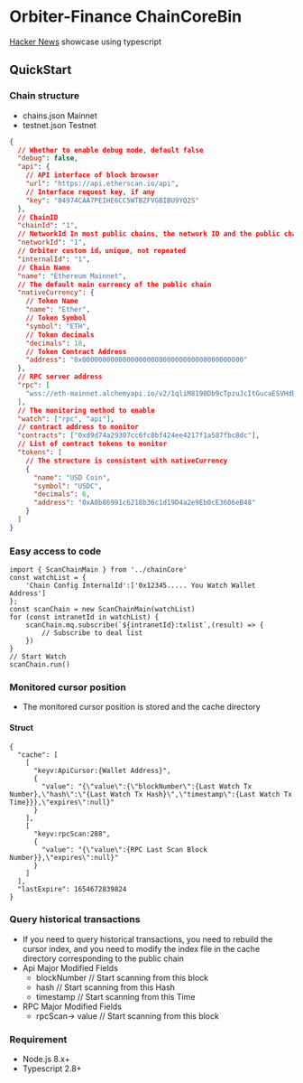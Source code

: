 # Orbiter-Finance ChainCoreBin

[Hacker News](https://github.com/Orbiter-Finance) showcase using typescript

## QuickStart

### Chain structure

- chains.json Mainnet
- testnet.json Testnet

```json
{
  // Whether to enable debug mode, default false
  "debug": false,
  "api": {
    // API interface of block browser
    "url": "https://api.etherscan.io/api",
    // Interface request key, if any
    "key": "84974CAA7PEIHE6CC5WTBZFVGBIBU9YQ2S"
  },
  // ChainID
  "chainId": "1",
  // NetworkId In most public chains, the network ID and the public chain ID are the same
  "networkId": "1",
  // Orbiter custom id，unique, not repeated
  "internalId": "1",
  // Chain Name
  "name": "Ethereum Mainnet",
  // The default main currency of the public chain
  "nativeCurrency": {
    // Token Name
    "name": "Ether",
    // Token Symbol
    "symbol": "ETH",
    // Token decimals
    "decimals": 18,
    // Token Contract Address
    "address": "0x0000000000000000000000000000000000000000"
  },
  // RPC server address
  "rpc": [
    "wss://eth-mainnet.alchemyapi.io/v2/1qliM8190Db9cTpzuJcItGucaESVHdP-"
  ],
  // The monitoring method to enable
  "watch": ["rpc", "api"],
  // contract address to monitor
  "contracts": ["0xd9d74a29307cc6fc8bf424ee4217f1a587fbc8dc"],
  // List of contract tokens to monitor
  "tokens": [
    // The structure is consistent with nativeCurrency
    {
      "name": "USD Coin",
      "symbol": "USDC",
      "decimals": 6,
      "address": "0xA0b86991c6218b36c1d19D4a2e9Eb0cE3606eB48"
    }
  ]
}
```

### Easy access to code

```
import { ScanChainMain } from '../chainCore'
const watchList = {
    'Chain Config InternalId':['0x12345..... You Watch Wallet Address']
};
const scanChain = new ScanChainMain(watchList)
for (const intranetId in watchList) {
    scanChain.mq.subscribe(`${intranetId}:txlist`,(result) => {
        // Subscribe to deal list
    })
}
// Start Watch
scanChain.run()
```

### Monitored cursor position

- The monitored cursor position is stored and the cache directory

#### Struct

```
{
  "cache": [
    [
      "keyv:ApiCursor:{Wallet Address}",
      {
        "value": "{\"value\":{\"blockNumber\":{Last Watch Tx Number},\"hash\":\"{Last Watch Tx Hash}\",\"timestamp\":{Last Watch Tx Time}}},\"expires\":null}"
      }
    ],
    [
      "keyv:rpcScan:288",
      {
        "value": "{\"value\":{RPC Last Scan Block Number}},\"expires\":null}"
      }
    ]
  ],
  "lastExpire": 1654672839824
}

```

### Query historical transactions
- If you need to query historical transactions, you need to rebuild the cursor index, and you need to modify the index file in the cache directory corresponding to the public chain
- Api Major Modified Fields
  - blockNumber   // Start scanning from this block
  - hash // Start scanning from this Hash
  - timestamp // Start scanning from this Time
- RPC Major Modified Fields
  - rpcScan-> value // Start scanning from this block
### Requirement

- Node.js 8.x+
- Typescript 2.8+
